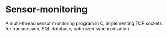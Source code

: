 # Sensor-monitoring

A multi-thread sensor monitoring program in C, implementing TCP
sockets for transmission, SQL database, optimized synchronization
